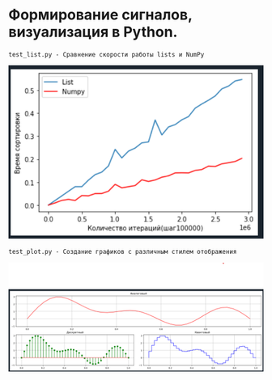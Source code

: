 # Формирование сигналов, визуализация в Python. 

    test_list.py - Сравнение скорости работы lists и NumPy
<img src= "test_sort_speed.png">

    test_plot.py - Создание графиков с различным стилем отображения

<img src= "type_plot.png">

